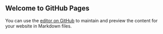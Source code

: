 ## Welcome to GitHub Pages

You can use the [editor on GitHub](https://github.com/artemispados/artemispados.github.io/edit/master/README.md) to maintain and preview the content for your website in Markdown files.

